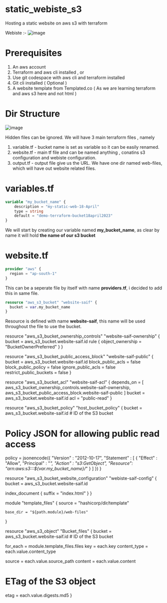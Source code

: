 # static_webiste_s3
Hosting a static website on aws s3 with terraform


Webiste :-
![image](https://github.com/saifali1035/static_webiste_s3/assets/37189361/97345aa4-1b01-4595-ade4-c1642b23f2bb)

# Prerequisites
1. An aws account
2. Terraform and aws cli installed , or
3. Use git codespace with aws cli and terraform installed
4. Git cli installed ( Optional )
5. A website template from Templated.co ( As we are learning terraform and aws s3 here and not html )

# Dir Structure
![image](https://github.com/saifali1035/static_webiste_s3/assets/37189361/207e8432-a259-4b8c-ab15-019e34a9c914)

Hidden files can be ignored.
We will have 3 main terraform files , namely
1. variable.tf - bucket name is set as variable so it can be easily renamed.
2. website.tf - main tf file and can be named anything , conatins s3 configuration and webiste configuration.
3. output.tf - output file give us the URL.
We have one dir named web-files, which will have out website related files.

# variables.tf

```terraform
variable "my_bucket_name" {
    description = "my-static-web-18-April"
    type = string
    default = "demo-terraform-bucket18april2023"
}
```
We will start by creating our variable named **my_bucket_name**, as clear by name it will hold **the name of our s3 bucket**

# website.tf

```terraform
provider "aws" {
  region = "ap-south-1"
}
```
This can be a seperate file by itself with name **providers.tf**, i decided to add this in same file.

```terraform
resource "aws_s3_bucket" "website-saif" {
  bucket = var.my_bucket_name
}
```
Resource is defined with name **website-saif**, this name will be used throughout the file to use the bucket.

resource "aws_s3_bucket_ownership_controls" "website-saif-ownership" {
  bucket = aws_s3_bucket.website-saif.id
  rule {
    object_ownership = "BucketOwnerPreferred"
  }
}

resource "aws_s3_bucket_public_access_block" "website-saif-public" {
  bucket = aws_s3_bucket.website-saif.id
  block_public_acls       = false
  block_public_policy     = false
  ignore_public_acls      = false
  restrict_public_buckets = false
}

resource "aws_s3_bucket_acl" "website-saif-acl" {
  depends_on = [ 
    aws_s3_bucket_ownership_controls.website-saif-ownership,
    aws_s3_bucket_public_access_block.website-saif-public
   ]
   bucket = aws_s3_bucket.website-saif.id
   acl = "public-read"
}

resource "aws_s3_bucket_policy" "host_bucket_policy" {
  bucket =  aws_s3_bucket.website-saif.id # ID of the S3 bucket

  # Policy JSON for allowing public read access
  policy = jsonencode({
    "Version" : "2012-10-17",
    "Statement" : [
      {
        "Effect" : "Allow",
        "Principal" : "*",
        "Action" : "s3:GetObject",
        "Resource": "arn:aws:s3:::${var.my_bucket_name}/*"
      }
    ]
  })
}

resource "aws_s3_bucket_website_configuration" "webiste-saif-config" {
  bucket = aws_s3_bucket.website-saif.id

  index_document {
    suffix = "index.html"
  }
}


module "template_files" {
    source = "hashicorp/dir/template"

    base_dir = "${path.module}/web-files"
}

resource "aws_s3_object" "Bucket_files" {
  bucket =  aws_s3_bucket.website-saif.id  # ID of the S3 bucket

  for_each     = module.template_files.files
  key          = each.key
  content_type = each.value.content_type

  source  = each.value.source_path
  content = each.value.content

  # ETag of the S3 object
  etag = each.value.digests.md5
}
```



